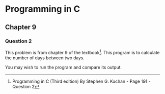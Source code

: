 # Programming in C
## Chapter 9
### Question 2

This problem is from chapter 9 of the textbook[^1]. This program is to calculate the number of days between two days.

You may wish to run the program and compare its output.


[^1]: Programming in C (Third edition) By Stephen G. Kochan - Page 191 - Question 2